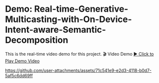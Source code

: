 # Demo: Real-time-Generative-Multicasting-with-On-Device-Intent-aware-Semantic-Decomposition
This is the real-time video demo for this project.
🎬 Video Demo
[▶️ Click to Play Demo Video](https://github.com/Xinkai-Liu/Demo-Real-time-Intent-aware-Semantic-Multicast/releases/download/demo_video/Github.Demo.Video.v1.mp4)



https://github.com/user-attachments/assets/71c541e9-e2d3-4118-b0d7-5af5c6dd69ff

